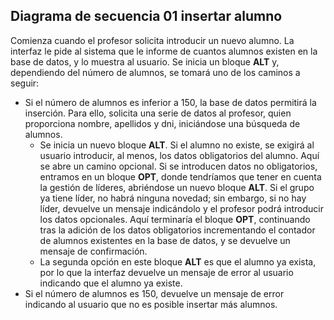 ## Diagrama de secuencia 01 insertar alumno

Comienza cuando el profesor solicita introducir un nuevo alumno. La interfaz le pide al sistema que le informe de cuantos alumnos existen en la base de datos, y lo muestra al usuario.
Se inicia un bloque **ALT** y, dependiendo del número de alumnos, se tomará uno de los caminos a seguir:
* Si el número de alumnos es inferior a 150, la base de datos permitirá la inserción. Para ello, solicita una serie de datos al profesor, quien proporciona nombre, apellidos y dni, iniciándose una búsqueda de alumnos.
  * Se inicia un nuevo bloque **ALT**. Si el alumno no existe, se exigirá al usuario introducir, al menos, los datos obligatorios del alumno.
    Aquí se abre un camino opcional. Si se introducen datos no obligatorios, entramos en un bloque **OPT**, donde tendríamos que tener en cuenta la gestión de líderes, abriéndose un nuevo bloque **ALT**.
      Si el grupo ya tiene líder, no habrá ninguna novedad; sin embargo, si no hay líder, devuelve un mensaje indicándolo y el profesor podrá introducir los datos opcionales.
    Aquí terminaría el bloque **OPT**, continuando tras la adición de los datos obligatorios incrementando el contador de alumnos existentes en la base de datos, y se devuelve un mensaje de confirmación.
  * La segunda opción en este bloque **ALT** es que el alumno ya exista, por lo que la interfaz devuelve un mensaje de error al usuario indicando que el alumno ya existe.
* Si el número de alumnos es 150, devuelve un mensaje de error indicando al usuario que no es posible insertar más alumnos.

